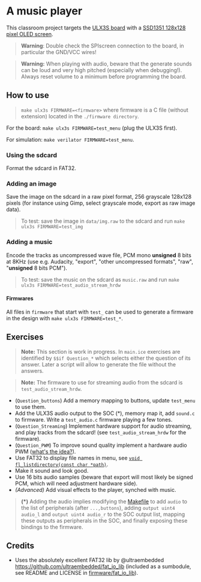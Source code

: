 # A music player

This classroom project targets the [ULX3S board](https://radiona.org/ulx3s/) with a [SSD1351 128x128 pixel OLED screen](https://www.waveshare.com/1.5inch-rgb-oled-module.htm).

> **Warning**: Double check the SPIscreen connection to the board, in particular the GND/VCC wires!

> **Warning:**  When playing with audio, beware that the generate sounds can be loud and very high pitched (especially when debugging!). Always reset volume to a minimum before programming the board.

## How to use

> `make ulx3s FIRMWARE=<firmware>` where firmware is a C file (without extension) located in the `./firmware directory`.

For the board: `make ulx3s FIRMWARE=test_menu` (plug the ULX3S first).

For simulation: `make verilator FIRMWARE=test_menu`.

### Using the sdcard

Format the sdcard in FAT32.

### Adding an image

Save the image on the sdcard in a raw pixel format, 256 grayscale 128x128 pixels
(for instance using Gimp, select grayscale mode, export as raw image data).

> To test: save the image in `data/img.raw` to the sdcard and run `make ulx3s FIRMWARE=test_img`

### Adding a music

Encode the tracks as uncompressed wave file, PCM mono **unsigned** 8 bits at 8KHz (use e.g. Audacity, "export", "other uncompressed formats", "raw", "**unsigned** 8 bits PCM").

> To test: save the music on the sdcard as `music.raw` and run `make ulx3s FIRMWARE=test_audio_stream_hrdw`

#### Firmwares

All files in `firmware` that start with `test_` can be used to generate a firmware
in the design with `make ulx3s FIRMWARE=test_*`.

## Exercises

> **Note:** This section is work in progress. In `main.ice` exercises are identified by `$$if Question_*` which selects either the question of its answer. Later a script will allow to generate the file without the answers.

> **Note:** The firmware to use for streaming audio from the sdcard is `test_audio_stream_hrdw`.

- (`Question_buttons`) Add a memory mapping to buttons, update `test_menu` to use them.
- Add the ULX3S audio output to the SOC (*), memory map it, add `sound.c` to firmware.
Write a `test_audio.c` firmware playing a few tones.
- (`Question_Streaming`) Implement hardware support for audio streaming, and play tracks from the sdcard! (see `test_audio_stream_hrdw` for the firmware).
- (`Question_PWM`) To improve sound quality implement a hardware audio PWM ([what's the idea?](https://electronics.stackexchange.com/questions/239442/audio-using-pwm-what-is-the-principle-behind-it)).
- Use FAT32 to display file names in menu, see [`void fl_listdirectory(const char *path)`](firmware/fat_io_lib/src/fat_filelib.c).
- Make it sound and look good.
- Use 16 bits audio samples (beware that export will most likely be signed PCM, which will need adjustment hardware side).
- *(Advanced)* Add visual effects to the player, synched with music.

> **(*)** Adding the audio implies modifying the [Makefile](Makefile) to add
`audio` to the list of peripherals (after `...,buttons`),
adding `output uint4 audio_l` and `output uint4 audio_r` to the SOC output list,
mapping these outputs as peripherals in the SOC, and finally exposing these
bindings to the firmware.

## Credits

- Uses the absolutely excellent FAT32 lib by @ultraembedded https://github.com/ultraembedded/fat_io_lib (included as a sumbodule, see README and LICENSE in [firmware/fat_io_lib](firmware/fat_io_lib)).
